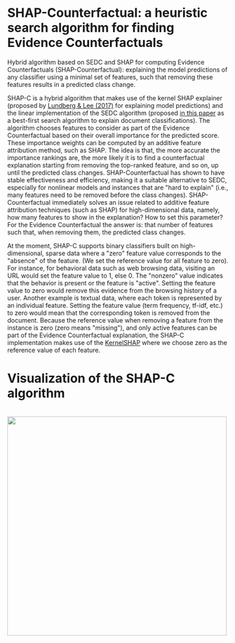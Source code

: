 # SHAP-Counterfactual: a heuristic search algorithm for finding Evidence Counterfactuals

Hybrid algorithm based on SEDC and SHAP for computing Evidence Counterfactuals (SHAP-Counterfactual): explaining the model predictions of any classifier using a minimal set of features, such that removing these features results in a predicted class change. 

SHAP-C is a hybrid algorithm that makes use of the kernel SHAP explainer (proposed by [Lundberg & Lee (2017)](https://arxiv.org/abs/1705.07874) for explaining model predictions) and the linear implementation of the SEDC algorithm (proposed [in this paper](https://papers.ssrn.com/sol3/papers.cfm?abstract_id=2282998) as a best-first search algorithm to explain document classifications). The algorithm chooses features to consider as part of the Evidence Counterfactual based on their overall importance for the predicted score. These importance weights can be computed by an additive feature attribution method, such as SHAP. The idea is that, the more accurate the importance rankings are, the more likely it is to find a counterfactual explanation starting from removing the top-ranked feature, and so on, up until the predicted class changes. SHAP-Counterfactual has shown to have stable effectiveness and efficiency, making it a suitable alternative to SEDC, especially for nonlinear models and instances that are "hard to explain" (i.e., many features need to be removed before the class changes). SHAP-Counterfactual immediately solves an issue related to additive feature attribution techniques (such as SHAP) for high-dimensional data, namely, how many features to show in the explanation? How to set this parameter? For the Evidence Counterfactual the answer is: that number of features such that, when removing them, the predicted class changes. 

At the moment, SHAP-C supports binary classifiers built on high-dimensional, sparse data where a "zero" feature value corresponds to the "absence" of the feature. (We set the reference value for all feature to zero). For instance, for behavioral data such as web browsing data, visiting an URL would set the feature value to 1, else 0. The "nonzero" value indicates that the behavior is present or the feature is "active". Setting the feature value to zero would remove this evidence from the browsing history of a user. Another example is textual data, where each token is represented by an individual feature. Setting the feature value (term frequency, tf-idf, etc.) to zero would mean that the corresponding token is removed from the document. Because the reference value when removing a feature from the instance is zero (zero means "missing"), and only active features can be part of the Evidence Counterfactual explanation, the SHAP-C implementation makes use of the [KernelSHAP](https://github.com/slundberg/shap/tree/master/shap/explainers) where we choose zero as the reference value of each feature. 

# Visualization of the SHAP-C algorithm

<br>
<img height="500" src="https://github.com/yramon/ShapCounterfactual/blob/master/img/shap-counterfactual-visualisation.png" />
<br>
